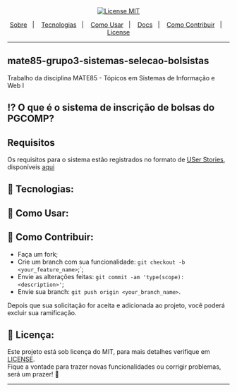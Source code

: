 <div align="center">
  <a href="https://opensource.org/licenses/MIT"><img alt="License MIT" src="https://img.shields.io/badge/license-MIT-brightgreen"></a>
</div>

<p align="center">
  <a href="#interrobang-what-is-rentx">Sobre</a>&nbsp;&nbsp;&nbsp;|&nbsp;&nbsp;&nbsp;
  <a href="#rocket-technologies">Tecnologias</a>&nbsp;&nbsp;&nbsp;|&nbsp;&nbsp;&nbsp;
  <a href="#construction_worker-how-to-use-developing">Como Usar</a>&nbsp;&nbsp;&nbsp;|&nbsp;&nbsp;&nbsp;
  <a href="#books-documentation">Docs</a>&nbsp;&nbsp;&nbsp;|&nbsp;&nbsp;&nbsp;
  <a href="#confetti_ball-how-to-contribute">Como Contribuir</a>&nbsp;&nbsp;&nbsp;|&nbsp;&nbsp;&nbsp;
  <a href="#key-license">License</a>
</p>

--- 

## mate85-grupo3-sistemas-selecao-bolsistas

Trabalho da disciplina MATE85 - Tópicos em Sistemas de Informação e Web I

## :interrobang: O que é o sistema de inscrição de bolsas do PGCOMP?


## Requisitos

Os requisitos para o sistema estão registrados no formato de [USer Stories](https://en.wikipedia.org/wiki/User_story), disponíveis [aqui](docs/requirements/index.md)


## :construction_worker: Tecnologias:





## :construction_worker: Como Usar: 




## :confetti_ball: Como Contribuir:

-  Faça um fork;
-  Crie um branch com sua funcionalidade: `git checkout -b <your_feature_name>`;`;
-  Envie as alterações feitas: `git commit -am 'type(scope): <description>'`;
-  Envie sua branch: `git push origin <your_branch_name>`.

Depois que sua solicitação for aceita e adicionada ao projeto, você poderá excluir sua ramificação.

## :key: Licença:

Este projeto está sob licença do MIT, para mais detalhes verifique em [LICENSE][license]. <br>
Fique a vontade para trazer novas funcionalidades ou corrigir problemas, será um prazer! 💜

---


[license]: https://github.com/i-ramoss/Foodfy/blob/master/LICENSE






